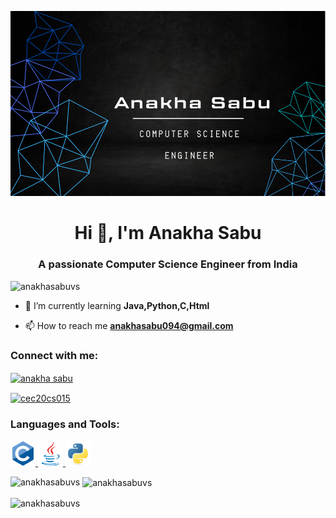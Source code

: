 ![logo](https://github.com/anakhasabuvs/anakhasabuvs/blob/main/Black%20Futuristic%20Software%20Engineer%20Business%20Card.png)
<h1 align="center">Hi 👋, I'm Anakha Sabu</h1>
<h3 align="center">A passionate Computer Science Engineer from India</h3>

<p align="left"> <img src="https://komarev.com/ghpvc/?username=anakhasabuvs&label=Profile%20views&color=0e75b6&style=flat" alt="anakhasabuvs" /> </p>

- 🌱 I’m currently learning **Java,Python,C,Html**

- 📫 How to reach me **anakhasabu094@gmail.com**

<h3 align="left">Connect with me:</h3>
<p align="left">
<a href="https://linkedin.com/in/anakha sabu" target="blank"><img align="center" src="https://raw.githubusercontent.com/rahuldkjain/github-profile-readme-generator/master/src/images/icons/Social/linked-in-alt.svg" alt="anakha sabu" height="30" width="40" /></a>

<a href="https://www.codechef.com/users/cec20cs015" target="blank"><img align="center" src="https://cdn.jsdelivr.net/npm/simple-icons@3.1.0/icons/codechef.svg" alt="cec20cs015" height="30" width="40" /></a>
</p>

<h3 align="left">Languages and Tools:</h3>
<p align="left"> <a href="https://www.cprogramming.com/" target="_blank" rel="noreferrer"> <img src="https://raw.githubusercontent.com/devicons/devicon/master/icons/c/c-original.svg" alt="c" width="40" height="40"/> </a> <a href="https://www.java.com" target="_blank" rel="noreferrer"> <img src="https://raw.githubusercontent.com/devicons/devicon/master/icons/java/java-original.svg" alt="java" width="40" height="40"/> </a> <a href="https://www.python.org" target="_blank" rel="noreferrer"> <img src="https://raw.githubusercontent.com/devicons/devicon/master/icons/python/python-original.svg" alt="python" width="40" height="40"/> </a> </p>

<p><img align="left" src="https://github-readme-stats.vercel.app/api/top-langs?username=anakhasabuvs&show_icons=true&locale=en&layout=compact" alt="anakhasabuvs" /></p>

<p>&nbsp;<img align="center" src="https://github-readme-stats.vercel.app/api?username=anakhasabuvs&show_icons=true&locale=en" alt="anakhasabuvs" /></p>

<p><img align="center" src="https://github-readme-streak-stats.herokuapp.com/?user=anakhasabuvs&" alt="anakhasabuvs" /></p>

